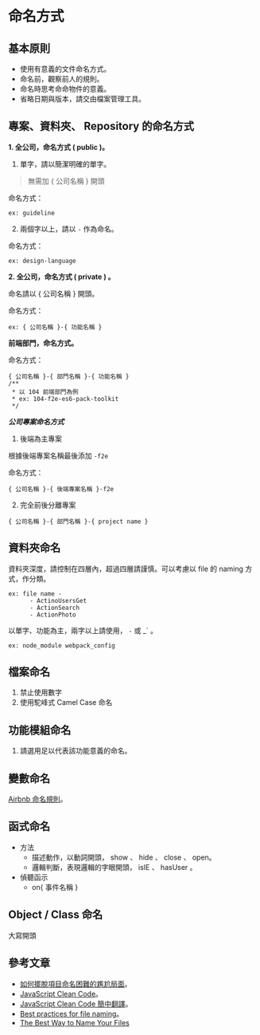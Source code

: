# 命名方式

## 基本原則

* 使用有意義的文件命名方式。
* 命名前，觀察前人的規則。
* 命名時思考命命物件的意義。
* 省略日期與版本，請交由檔案管理工具。

## 專案、資料夾、 Repository 的命名方式

**1. 全公司，命名方式 ( public )。**
     
1. 單字，請以簡潔明確的單字。

> 無需加 { 公司名稱 } 開頭

命名方式：
```
ex: guideline
```

2. 兩個字以上，請以 ``` - ``` 作為命名。

命名方式：

```
ex: design-language
```

**2. 全公司，命名方式 ( private ) 。**
     
命名請以 { 公司名稱 } 開頭。

命名方式：

```
ex: { 公司名稱 }-{ 功能名稱 } 
```
   
**前端部門，命名方式。**

命名方式：

```
{ 公司名稱 }-{ 部門名稱 }-{ 功能名稱 }
/**
 * 以 104 前端部門為例 
 * ex: 104-f2e-es6-pack-toolkit
 */
```

***公司專案命名方式***

1. 後端為主專案

根據後端專案名稱最後添加 ```-f2e```

命名方式：

```
{ 公司名稱 }-{ 後端專案名稱 }-f2e
```

2. 完全前後分離專案

```
{ 公司名稱 }-{ 部門名稱 }-{ project name }
```

## 資料夾命名

資料夾深度，請控制在四層內，超過四層請謹慎。可以考慮以 file 的 naming 方式，作分類。

```
ex: file name - 
      - ActinoUsersGet
      - ActionSearch
      - ActionPhoto  
```

以單字、功能為主，兩字以上請使用， `-` 或 _` 。

```
ex: node_module webpack_config
```

## 檔案命名

1. 禁止使用數字
2. 使用駝峰式 Camel Case 命名

## 功能模組命名

1. 請選用足以代表該功能意義的命名。

## 變數命名
   
[Airbnb 命名規則](https://github.com/airbnb/javascript#naming-conventions)。

## 函式命名

* 方法
  + 描述動作，以動詞開頭， show 、 hide 、 close 、 open。
  + 邏輯判斷，表現邏輯的字眼開頭， isIE 、 hasUser 。  
* 偵聽函示
  + on{ 事件名稱 }

## Object / Class 命名

大寫開頭

## 參考文章

* [如何擺脫項目命名困難的尷尬局面](https://segmentfault.com/a/1190000008777858)。
* [JavaScript Clean Code](https://github.com/ryanmcdermott/clean-code-javascript)。
* [JavaScript Clean Code 簡中翻譯](https://github.com/alivebao/clean-code-js)。
* [Best practices for file naming](https://library.stanford.edu/research/data-management-services/data-best-practices/best-practices-file-naming)。 
* [The Best Way to Name Your Files](https://getmethod.com/blog/2012/6/30/the-best-way-to-name-your-files.html)
